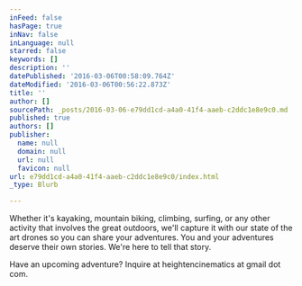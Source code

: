 ```yaml
---
inFeed: false
hasPage: true
inNav: false
inLanguage: null
starred: false
keywords: []
description: ''
datePublished: '2016-03-06T00:58:09.764Z'
dateModified: '2016-03-06T00:56:22.873Z'
title: ''
author: []
sourcePath: _posts/2016-03-06-e79dd1cd-a4a0-41f4-aaeb-c2ddc1e8e9c0.md
published: true
authors: []
publisher:
  name: null
  domain: null
  url: null
  favicon: null
url: e79dd1cd-a4a0-41f4-aaeb-c2ddc1e8e9c0/index.html
_type: Blurb

---
```

Whether it's kayaking, mountain biking, climbing, surfing, or any other activity that involves the great outdoors, we'll capture it with our state of the art drones so you can share your adventures. You and your adventures deserve their own stories. We're here to tell that story.

Have an upcoming adventure? Inquire at heightencinematics at gmail dot com.